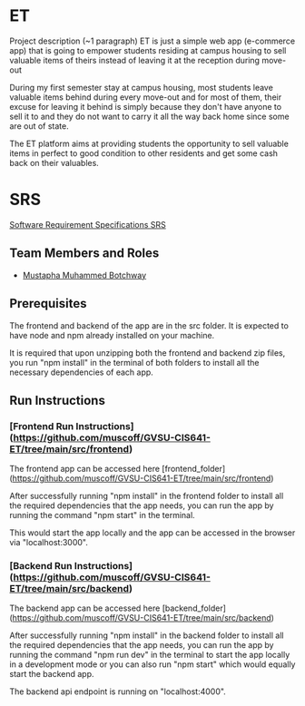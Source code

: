 # ET

Project description (~1 paragraph)
ET is just a simple web app (e-commerce app) that is going to empower students residing at campus housing to sell valuable items of theirs instead of leaving it at the reception during move-out

During my first semester stay at campus housing, most students leave valuable items behind during every move-out and for most of them, their excuse for leaving it behind is simply because they don't have anyone to sell it to and they do not want to carry it all the way back home since some are out of state.

The ET platform aims at providing students the opportunity to sell valuable items in perfect to good condition to other residents and get some cash back on their valuables.

# SRS
[Software Requirement Specifications SRS](https://github.com/muscoff/GVSU-CIS641-ET/blob/main/docs/software_requirements_specification_final.md)

## Team Members and Roles

* [Mustapha Muhammed Botchway](https://github.com/muscoff/CIS-641-Botchway/)

## Prerequisites
The frontend and backend of the app are in the src folder.
It is expected to have node and npm already installed on your machine.

It is required that upon unzipping both the frontend and backend zip files,
you run "npm install" in the terminal of both folders to install all the necessary dependencies of each app.

## Run Instructions

### [Frontend Run Instructions] (https://github.com/muscoff/GVSU-CIS641-ET/tree/main/src/frontend)
The frontend app can be accessed here [frontend_folder] (https://github.com/muscoff/GVSU-CIS641-ET/tree/main/src/frontend)

After successfully running "npm install" in the frontend folder to install all the required dependencies that the app needs, you can run the app by
running the command "npm start" in the terminal.

This would start the app locally and the app can be accessed in the browser via "localhost:3000".


### [Backend Run Instructions] (https://github.com/muscoff/GVSU-CIS641-ET/tree/main/src/backend)
The backend app can be accessed here [backend_folder] (https://github.com/muscoff/GVSU-CIS641-ET/tree/main/src/backend)

After successfully running "npm install" in the backend folder to install all the required dependencies that the app needs, you can run the app by
running the command "npm run dev" in the terminal to start the app locally in a development mode or you can also run "npm start" which would equally start the backend app.

The backend api endpoint is running on "localhost:4000".